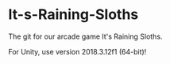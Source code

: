 # It-s-Raining-Sloths


The git for our arcade game It's Raining Sloths.


For Unity, use version 2018.3.12f1 (64-bit)!